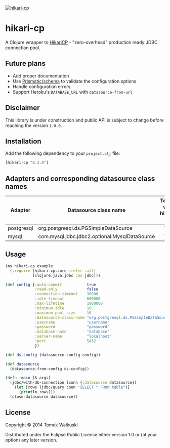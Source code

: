 [![hikari-cp](http://clojars.org/hikari-cp/latest-version.svg)](http://clojars.org/hikari-cp)

# hikari-cp

A Clojure wrapper to [HikariCP](https://github.com/brettwooldridge/HikariCP) - "zero-overhead" production ready JDBC connection pool.

## Future plans

* Add proper documentation
* Use [Prismatic/schema](https://github.com/Prismatic/schema) to
  validate the configuration options
* Handle configuration errors
* Support Heroku's `DATABASE_URL` with `datasource-from-url`

## Disclaimer

This library is under construction and public API is subject to change
before reaching the version `1.0.0`.

## Installation

Add the following dependency to your `project.clj` file:

```clj
[hikari-cp "0.3.0"]
```

## Adapters and corresponding datasource class names

| Adapter    | Datasource class name                         | Tested with hikari-cp |
| ---------- | --------------------------------------------- | :-------------------: |
| postgresql | org.postgresql.ds.PGSimpleDataSource          | Yes                   |
| mysql      | com.mysql.jdbc.jdbc2.optional.MysqlDataSource | Yes                   |

## Usage

```clj
(ns hikari-cp.example
  (:require [hikari-cp.core :refer :all]
            [clojure.java.jdbc :as jdbc]))

(def config {:auto-commit           true
             :read-only             false
             :connection-timeout    30000
             :idle-timeout          600000
             :max-lifetime          1800000
             :minimum-idle          10
             :maximum-pool-size     10
             :datasource-class-name "org.postgresql.ds.PGSimpleDataSource"
             :username              "username"
             :password              "password"
             :database-name         "database"
             :server-name           "localhost"
             :port                  5432
             })

(def ds-config (datasource-config config))

(def datasource
  (datasource-from-config ds-config))

(defn -main [& args]
  (jdbc/with-db-connection [conn {:datasource datasource}]
    (let [rows (jdbc/query conn "SELECT * FROM table")]
      (println rows)))
  (close-datasource datasource))
```

## License

Copyright © 2014 Tomek Wałkuski

Distributed under the Eclipse Public License either version 1.0 or (at
your option) any later version.
